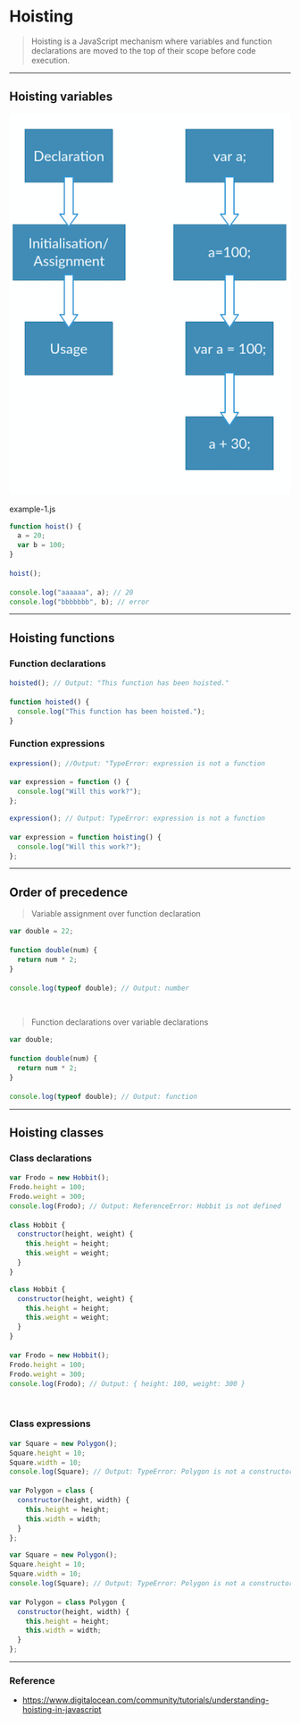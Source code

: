 # Hoisting

> Hoisting is a JavaScript mechanism where variables and function declarations are moved to the top of their scope before code execution.

---

## Hoisting variables

![hoisting-variables](./images/variable.png)

example-1.js

```javascript
function hoist() {
  a = 20;
  var b = 100;
}

hoist();

console.log("aaaaaa", a); // 20
console.log("bbbbbbb", b); // error
```

---

## Hoisting functions

### Function declarations

```javascript
hoisted(); // Output: "This function has been hoisted."

function hoisted() {
  console.log("This function has been hoisted.");
}
```

### Function expressions

```javascript
expression(); //Output: "TypeError: expression is not a function

var expression = function () {
  console.log("Will this work?");
};
```

```javascript
expression(); // Output: TypeError: expression is not a function

var expression = function hoisting() {
  console.log("Will this work?");
};
```

---

## Order of precedence

> Variable assignment over function declaration

```javascript
var double = 22;

function double(num) {
  return num * 2;
}

console.log(typeof double); // Output: number
```

<br />

> Function declarations over variable declarations

```javascript
var double;

function double(num) {
  return num * 2;
}

console.log(typeof double); // Output: function
```

---

## Hoisting classes

### Class declarations

```javascript
var Frodo = new Hobbit();
Frodo.height = 100;
Frodo.weight = 300;
console.log(Frodo); // Output: ReferenceError: Hobbit is not defined

class Hobbit {
  constructor(height, weight) {
    this.height = height;
    this.weight = weight;
  }
}
```

```javascript
class Hobbit {
  constructor(height, weight) {
    this.height = height;
    this.weight = weight;
  }
}

var Frodo = new Hobbit();
Frodo.height = 100;
Frodo.weight = 300;
console.log(Frodo); // Output: { height: 100, weight: 300 }
```

<br />

### Class expressions

```javascript
var Square = new Polygon();
Square.height = 10;
Square.width = 10;
console.log(Square); // Output: TypeError: Polygon is not a constructor

var Polygon = class {
  constructor(height, width) {
    this.height = height;
    this.width = width;
  }
};
```

```javascript
var Square = new Polygon();
Square.height = 10;
Square.width = 10;
console.log(Square); // Output: TypeError: Polygon is not a constructor

var Polygon = class Polygon {
  constructor(height, width) {
    this.height = height;
    this.width = width;
  }
};
```

---

### Reference

- https://www.digitalocean.com/community/tutorials/understanding-hoisting-in-javascript
